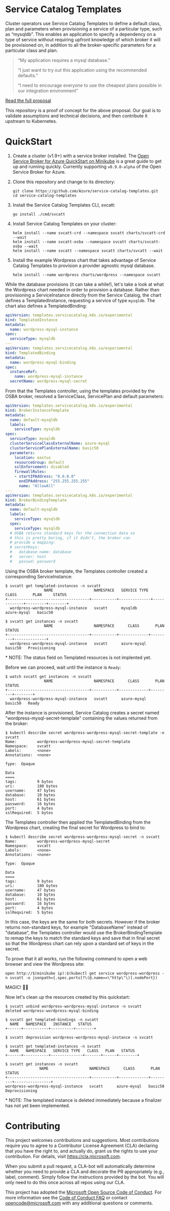 # Service Catalog Templates

Cluster operators use Service Catalog Templates to define a default class, plan and parameters when provisioning a 
service of a particular type, such as “mysqldb”. This enables an application to specify a dependency on a type of 
service without requiring upfront knowledge of which broker it will be provisioned on, in addition to all the 
broker-specific parameters for a particular class and plan.

> “My application requires a mysql database.”
>
> “I just want to try out this application using the recommended defaults.”
> 
> “I need to encourage everyone to use the cheapest plans possible in our integration environment”

[Read the full proposal](https://docs.google.com/document/d/1vUxiOCKdnl47RKzeRgJ43_6eV2g95T6yM_m50Msrm3c)

This repository is a proof of concept for the above proposal. Our goal is to validate assumptions and technical 
decisions, and then contribute it upstream to Kubernetes.

# QuickStart

1. Create a cluster (v1.9+) with a service broker installed. The [Open Service Broker for Azure QuickStart on Minikube](https://github.com/Azure/open-service-broker-azure/blob/master/docs/quickstart-minikube.md)
    is a great guide to get up and running quickly. Currently supporting `v0.9.0-alpha` of the Open Service Broker for Azure.

1. Clone this repository and change to its directory:

    ```
    git clone https://github.com/Azure/service-catalog-templates.git
    cd service-catalog-templates
    ```

1. Install the Service Catalog Templates CLI, svcatt:

    ```
    go install ./cmd/svcatt
    ```

1. Install Service Catalog Templates on your cluster:

    ```
    helm install --name svcatt-crd --namespace svcatt charts/svcatt-crd --wait
    helm install --name svcatt-osba --namespace svcatt charts/svcatt-osba --wait
    helm install --name svcatt --namespace svcatt charts/svcatt --wait
    ```

1. Install the example Wordpress chart that takes advantage of Service Catalog Templates
    to provision a provider agnostic mysql database.
    
    ```
    helm install --name wordpress charts/wordpress --namespace svcatt
    ```
    
While the database provisions (it can take a while!), let's take a look at what 
the Wordpress chart needed in order to provision a database.
Rather than provisioning a ServiceInstance directly from the Service Catalog, the chart
defines a TemplatedInstance, requesting a service of type `mysqldb`. The chart
also defines a TemplatedBinding:

```yaml
apiVersion: templates.servicecatalog.k8s.io/experimental
kind: TemplatedInstance
metadata:
  name: wordpress-mysql-instance
spec:
  serviceType: mysqldb
---
apiVersion: templates.servicecatalog.k8s.io/experimental
kind: TemplatedBinding
metadata:
  name: wordpress-mysql-binding
spec:
  instanceRef:
    name: wordpress-mysql-instance
  secretName: wordpress-mysql-secret
```

From that the Templates controller, using the templates provided by the OSBA broker,
resolved a ServiceClass, ServicePlan and default parameters:

```yaml
apiVersion: templates.servicecatalog.k8s.io/experimental
kind: BrokerInstanceTemplate
metadata:
  name: default-mysqldb
  labels:
    serviceType: mysqldb
spec:
  serviceType: mysqldb
  clusterServiceClassExternalName: azure-mysql
  clusterServicePlanExternalName: basic50
  parameters:
    location: eastus
    resourceGroup: default
    sslEnforcement: disabled
    firewallRules:
    - startIPAddress: "0.0.0.0"
      endIPAddress: "255.255.255.255"
      name: "AllowAll"
---
apiVersion: templates.servicecatalog.k8s.io/experimental
kind: BrokerBindingTemplate
metadata:
  name: default-mysqldb
  labels:
    serviceType: mysqldb
  spec:
    serviceType: mysqldb
  # OSBA returns standard keys for the connection data so
  # this is pretty boring, if it didn't, the broker can
  # provide a mapping:
  # secretKeys:
  #   database-name: database
  #   server: host
  #   passwd: password
```

Using the OSBA broker template, the Templates controller created a corresponding ServiceInstance:

```console
$ svcatt get templated-instances -n svcatt
                 NAME                  NAMESPACE   SERVICE TYPE      CLASS       PLAN     STATUS
+------------------------------------+-----------+--------------+-------------+---------+--------+
  wordpress-wordpress-mysql-instance   svcatt      mysqldb        azure-mysql   basic50

$ svcatt get instances -n svcatt
                 NAME                  NAMESPACE      CLASS       PLAN        STATUS
+------------------------------------+-----------+-------------+---------+--------------+
  wordpress-wordpress-mysql-instance   svcatt      azure-mysql   basic50   Provisioning
```

\* NOTE: The status field on Templated resources is not implented yet.

Before we can proceed, wait until the instance is `Ready`:

```console
$ watch svcatt get instances -n svcatt
                 NAME                  NAMESPACE      CLASS       PLAN     STATUS
+------------------------------------+-----------+-------------+---------+--------+
  wordpress-wordpress-mysql-instance   svcatt      azure-mysql   basic50   Ready
```

After the instance is provisioned, Service Catalog creates a secret named "wordpress-mysql-secret-template"
containing the values returned from the broker:
 
```console
$ kubectl describe secret wordpress-wordpress-mysql-secret-template -n svcatt
Name:         wordpress-wordpress-mysql-secret-template
Namespace:    svcatt
Labels:       <none>
Annotations:  <none>

fype:  Opaque

Data
====
tags:         9 bytes
uri:          180 bytes
username:     47 bytes
database:     10 bytes
host:         61 bytes
password:     16 bytes
port:         4 bytes
sslRequired:  5 bytes
```
 
The Templates controller then applied the TemplatedBinding from the Wordpress chart,
creating the final secret for Wordpress to bind to:

```console
$ kubectl describe secret wordpress-wordpress-mysql-secret -n svcatt
Name:         wordpress-wordpress-mysql-secret
Namespace:    svcatt
Labels:       <none>
Annotations:  <none>

Type:  Opaque

Data
====
tags:         9 bytes
uri:          180 bytes
username:     47 bytes
database:     10 bytes
host:         61 bytes
password:     16 bytes
port:         4 bytes
sslRequired:  5 bytes
```

In this case, the keys are the same for both secrets. However if the broker returns non-standard keys,
for example "DatabaseName" instead of "database", the Templates controller would 
use the BrokerBindingTemplate to remap the keys to match the standard keys and save that
in final secret so that the Wordpress chart can rely upon a standard set of keys in the secret.

To prove that it all works, run the following command to open a web browser and view the Wordpress
site:

```
open http://$(minikube ip):$(kubectl get service wordpress-wordpress -n svcatt -o jsonpath={.spec.ports[?\(@.name==\"http\"\)].nodePort})
```

MAGIC! 🎩✨

Now let's clean up the resources created by this quickstart:

```console
$ svcatt unbind wordpress-wordpress-mysql-instance -n svcatt
deleted wordpress-wordpress-mysql-binding

$ svcatt get templated-bindings -n svcatt
  NAME   NAMESPACE   INSTANCE   STATUS
+------+-----------+----------+--------+

$ svcatt deprovision wordpress-wordpress-mysql-instance -n svcatt

$ svcatt get templated-instances -n svcatt
  NAME   NAMESPACE   SERVICE TYPE   CLASS   PLAN   STATUS
+------+-----------+--------------+-------+------+--------+

$ svcatt get instances -n svcatt
               NAME                  NAMESPACE      CLASS       PLAN         STATUS
+------------------------------------+-----------+-------------+---------+----------------+
wordpress-wordpress-mysql-instance   svcatt      azure-mysql   basic50   Deprovisioning
```

\* NOTE: The templated instance is deleted immediately because a finalizer has not yet been implemented.

# Contributing

This project welcomes contributions and suggestions.  Most contributions require you to agree to a
Contributor License Agreement (CLA) declaring that you have the right to, and actually do, grant us
the rights to use your contribution. For details, visit https://cla.microsoft.com.

When you submit a pull request, a CLA-bot will automatically determine whether you need to provide
a CLA and decorate the PR appropriately (e.g., label, comment). Simply follow the instructions
provided by the bot. You will only need to do this once across all repos using our CLA.

This project has adopted the [Microsoft Open Source Code of Conduct](https://opensource.microsoft.com/codeofconduct/).
For more information see the [Code of Conduct FAQ](https://opensource.microsoft.com/codeofconduct/faq/) or
contact [opencode@microsoft.com](mailto:opencode@microsoft.com) with any additional questions or comments.
